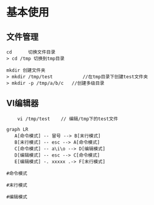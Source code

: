 # 基本使用
## 文件管理
```shell
cd      切换文件目录
> cd /tmp 切换到tmp目录
```
```shell
mkdir 创建文件夹
> mkdir /tmp/test   		//在tmp目录下创建test文件夹
> mkdir -p /tmp/a/b/c  	//创建多级目录
```
## VI编辑器
```shell
	vi /tmp/test    // 编辑/tmp下的test文件
```
```mermaid
graph LR
   A[命令模式] -- 冒号 --> B[末行模式] 
   B[末行模式] -- esc --> A[命令模式] 
   C[命令模式] -- a\i\o --> D[编辑模式] 
   D[编辑模式] -- esc --> C[命令模式] 
   E[编辑模式] -. xxxxx .-> F[末行模式] 
```

```shell
#命令模式
	
#末行模式

#编辑模式
```